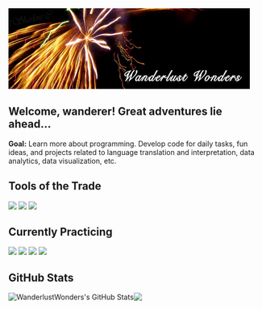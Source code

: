 <a href="https://wanderlustwonders.wixsite.com/sccreations">
  <img height="160" width="95%" src="https://raw.githubusercontent.com/WanderlustWonders/WanderlustWonders/master/WanderlustWonders_header.png";
       alt="WanderlustWonders Header">
</a>

<!-- Image header with link redirect: 
Link image to redirect: <img> tag as child of <a> tag with href.
LT or RT Align: insert align="right" in image tag. Center align: Put anchor tag as child of paragraph <p align="center"> <a> <img> </a> </p>
Markdown:
[![Header](URL.png "Header")](https://redirect.link)
-->


## Welcome, wanderer! Great adventures lie ahead...
**Goal:** Learn more about programming. Develop code for daily tasks, fun ideas, and projects related to language translation and interpretation, data analytics, data visualization, etc. <br>
<!-- **Languages:** English, Japanese, Cantonese, Mandarin <br> -->


## Tools of the Trade

![](https://img.shields.io/badge/Tool-Excel/VBA-informational?style=flat&logo=Microsoft+Excel&logoColor=white&color=217346)
![](https://img.shields.io/badge/Tool-PowerBI-informational?style=flat&logo=Power+BI&logoColor=white&color=F2C811)
![](https://img.shields.io/badge/Tool-Tableau-informational?style=flat&logo=Tableau&logoColor=white&color=E97627)


## Currently Practicing

![](https://img.shields.io/badge/Code-Python-informational?style=flat&logo=python&logoColor=white&color=3776AB)
![](https://img.shields.io/badge/Code-R-informational?style=flat&logo=python&logoColor=white&color=276DC3)
![](https://img.shields.io/badge/Tool-PostgreSQL-informational?style=flat&logo=PostgreSQL&logoColor=white&color=336791)
![](https://img.shields.io/badge/Tool-Blender-informational?style=flat&logo=Blender&logoColor=white&color=F5792A)

<!-- Icon Format:
https://simpleicons.org/
https://shields.io/
![](https://img.shields.io/badge/<WORD_ON_LEFT>-<WORD_ON_RIGHT>-informational?style=flat&logo=<LOGO_NAME>&logoColor=white&color=2bbc8a)
-->


## GitHub Stats
<a>
  <img align="left" height="150" src="https://github-readme-stats.vercel.app/api?username=WanderlustWonders&show_icons=true&line_height=27&count_private=true&title_color=ffffff&text_color=c9cacc&icon_color=79dafa&bg_color=1d1f21" alt="WanderlustWonders's GitHub Stats" />
  <img align="left" src="https://github-readme-stats.vercel.app/api/top-langs/?username=WanderlustWonders&layout=compact&html&title_color=ffffff&text_color=c9cacc&icon_color=2bbc8a&bg_color=1d1f21" />
</a>

<!-- GitHub Stats Cards:
https://github.com/anuraghazra/github-readme-stats
-->

